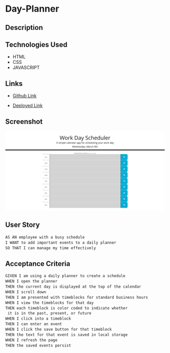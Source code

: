 # Day-Planner







## Description 







## Technologies Used
- HTML 
- CSS
- JAVASCRIPT



## Links 

- [Github Link](https://github.com/rajveer-s/Day-Planner)

- [Deployed Link](https://rajveer-s.github.io/Day-Planner/)


## Screenshot
![Screenshot](./develop/screenshot/Work%20Day%20Scheduler.png)


## User Story

```md
AS AN employee with a busy schedule
I WANT to add important events to a daily planner
SO THAT I can manage my time effectively
```



## Acceptance Criteria

```md
GIVEN I am using a daily planner to create a schedule
WHEN I open the planner
THEN the current day is displayed at the top of the calendar
WHEN I scroll down
THEN I am presented with timeblocks for standard business hours
WHEN I view the timeblocks for that day
THEN each timeblock is color coded to indicate whether
 it is in the past, present, or future
WHEN I click into a timeblock
THEN I can enter an event
WHEN I click the save button for that timeblock
THEN the text for that event is saved in local storage
WHEN I refresh the page
THEN the saved events persist
```
